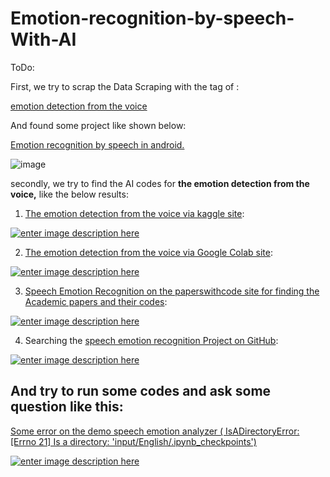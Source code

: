 # Emotion-recognition-by-speech-With-AI

ToDo:

First, we try to scrap the Data Scraping with the tag of :

[emotion detection from the voice][1] 

And found some project like shown below:

[Emotion recognition by speech in android.][2]

![image](https://user-images.githubusercontent.com/6679151/126902407-ae53b122-8112-43f0-b803-fc5bbf01c53e.png)


secondly, we try to find the AI codes for **the emotion detection from the voice,** like the below results:

 1. [The emotion detection from the voice via kaggle site][3]:

[![enter image description here][4]][4]

 2. [The emotion detection from the voice via Google Colab site][5]:

[![enter image description here][6]][6]

 3. [Speech Emotion Recognition on the paperswithcode site for finding
    the Academic papers and their codes][7]:

[![enter image description here][8]][8]

 4. Searching the [speech emotion recognition Project on GitHub][9]:

[![enter image description here][10]][10]

## And try to run some codes and ask some question like this:

[Some error on the demo speech emotion analyzer ( IsADirectoryError: [Errno 21] Is a directory: 'input/English/.ipynb_checkpoints')][11]

[![enter image description here][12]][12]


  [1]: https://www.google.com/search?q=emotion%20detection%20from%20the%20voice&oq=emotion%20detection%20from%20the%20voice&aqs=chrome.0.69i59l3.1295j0j9&sourceid=chrome&ie=UTF-8
  [2]: https://reposhub.com/android/miscellaneous/alshell7-VokaturiAndroid.html
  [3]: https://www.google.com/search?q=site:kaggle.com%20emotion%20detection%20from%20the%20voice&sxsrf=ALeKk01eVRkUuKFhM_fRz9lRUwhZ0QL-nA:1627223233653&source=lnms&tbm=isch&sa=X&ved=2ahUKEwiZir_2tv7xAhVGq6QKHbkUCcoQ_AUoAXoECAEQAw&biw=1853&bih=949
  [4]: https://i.stack.imgur.com/0vfCq.png
  [5]: https://www.google.com/search?q=site:colab.research.google.com%20emotion%20detection%20from%20the%20voice&source=lmns&hl=fa&sa=X&ved=2ahUKEwj48OLotv7xAhUF1uAKHWj4Ce4Q_AUoAHoECAEQAA
  [6]: https://i.stack.imgur.com/ZYr18.png
  [7]: https://www.google.com/search?q=site:paperswithcode.com+Speech+Emotion+Recognition&hl=fa&sxsrf=ALeKk03K7kxzHf57FM2mySFlF4lTOLBKeg:1627225443472&source=lnms&tbm=isch&sa=X&ved=2ahUKEwiozZuUv_7xAhXQ3KQKHUebDfQQ_AUoAXoECAEQAw&biw=1853&bih=888
  [8]: https://i.stack.imgur.com/WzU6L.png
  [9]: https://github.com/topics/speech-emotion-recognition
  [10]: https://i.stack.imgur.com/A8JJL.png
  [11]: https://stackoverflow.com/questions/68520869/some-error-on-the-demo-speech-emotion-analyzer-isadirectoryerror-errno-21-i
  [12]: https://i.stack.imgur.com/ZpjDF.png
